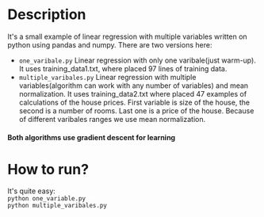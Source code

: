 # Description
It's a small example of linear regression with multiple variables written on python using pandas and numpy. There are two versions here:

- ```one_varibale.py```
Linear regression with only one varibale(just warm-up). It uses training_data1.txt, where placed 97 lines of training data.
- ```multiple_varibales.py```
Linear regression with multiple variables(algorithm can work with any number of variables) and mean normalization. It uses training_data2.txt where placed 47 examples of calculations of the house prices. First variable is size of the house, the second is a number of rooms. Last one is a price of the house. Because of different varibales ranges we use mean normalization.

#### Both algorithms use gradient descent for learning

# How to run?
It's quite easy:   
```python one_variable.py```   
```python multiple_varibales.py```   
